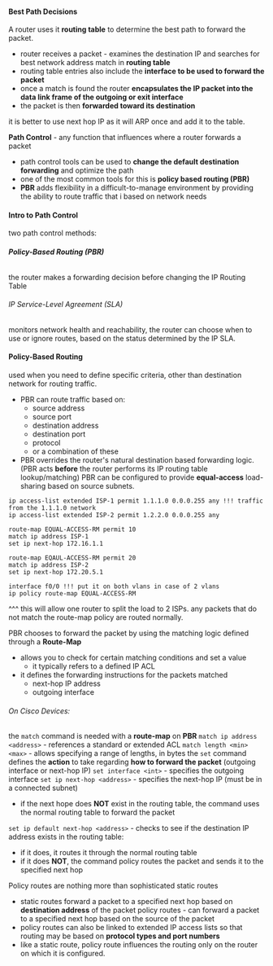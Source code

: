#### Best Path Decisions
A router uses it **routing table** to determine the best path to forward the packet.
- router receives a packet - examines the destination IP and searches for best network address match in **routing table**
- routing table entries also include the **interface to be used to forward the packet**
- once a match is found the router **encapsulates the IP packet into the data link frame of the outgoing or exit interface**
- the packet is then **forwarded toward its destination**

it is better to use next hop IP as it will ARP once and add it to the table.

**Path Control** - any function that influences where a router forwards a packet
- path control tools can be used to **change the default destination forwarding** and optimize the path
- one of the most common tools for this is **policy based routing (PBR)**
- **PBR** adds flexibility in a difficult-to-manage environment by providing the ability to route traffic that i based on network needs
#### Intro to Path Control
two path control methods:
###### **Policy-Based Routing (PBR)**
the router makes a forwarding decision before changing the IP Routing Table
###### IP Service-Level Agreement (SLA)
monitors network health and reachability, the router can choose when to use or ignore routes, based on the status determined by the IP SLA.
#### Policy-Based Routing
used when you need to define specific criteria, other than destination network for routing traffic.
- PBR can route traffic based on:
	- source address
	- source port
	- destination address
	- destination port
	- protocol
	- or a combination of these
- PBR overrides the router's natural destination based forwarding logic. (PBR acts **before** the router performs its IP routing table lookup/matching)
PBR can be configured to provide **equal-access** load-sharing based on source subnets.
```PBR-R1
ip access-list extended ISP-1 permit 1.1.1.0 0.0.0.255 any !!! traffic from the 1.1.1.0 network
ip access-list extended ISP-2 permit 1.2.2.0 0.0.0.255 any

route-map EQUAL-ACCESS-RM permit 10
match ip address ISP-1
set ip next-hop 172.16.1.1

route-map EQAUL-ACCESS-RM permit 20
match ip address ISP-2
set ip next-hop 172.20.5.1

interface f0/0 !!! put it on both vlans in case of 2 vlans
ip policy route-map EQUAL-ACCESS-RM
```
^^^ this will allow one router to split the load to 2 ISPs.
any packets that do not match the route-map policy are routed normally.

PBR chooses to forward the packet by using the matching logic defined through a **Route-Map**
- allows you to check for certain matching conditions and set a value
	- it typically refers to a defined IP ACL
- it defines the forwarding instructions for the packets matched
	- next-hop IP address
	- outgoing interface
###### On Cisco Devices:
the `match` command is needed with a **route-map** on **PBR**
`match ip address <address>` - references a standard or extended ACL
`match length <min> <max>` - allows specifying a range of lengths, in bytes
the `set` command defines the **action** to take regarding **how to forward the packet** (outgoing interface or next-hop IP)
`set interface <int>` - specifies the outgoing interface
`set ip next-hop <address>` - specifies the next-hop IP (must be in a connected subnet)
- if the next hope does **NOT** exist in the routing table, the command uses the normal routing table to forward the packet

`set ip default next-hop <address>` - checks to see if the destination IP address exists in the routing table:
- if it does, it routes it through the normal routing table
- if it does **NOT**, the command policy routes the packet and sends it to the specified next hop

Policy routes are nothing more than sophisticated static routes
- static routes forward a packet to a specified next hop based on **destination address** of the packet
policy routes - can forward a packet to a specified next hop based on the source of the packet
- policy routes can also be linked to extended IP access lists so that routing may be based on **protocol types and port numbers**
- like a static route, policy route influences the routing only on the router on which it is configured.